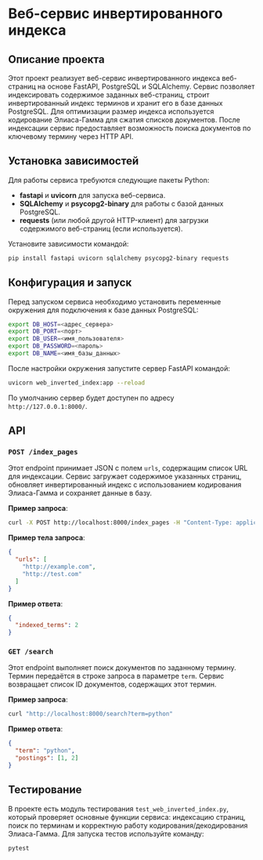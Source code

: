 # Веб-сервис инвертированного индекса

## Описание проекта
Этот проект реализует веб-сервис инвертированного индекса веб-страниц на основе FastAPI, PostgreSQL и SQLAlchemy. Сервис позволяет индексировать содержимое заданных веб-страниц, строит инвертированный индекс терминов и хранит его в базе данных PostgreSQL. Для оптимизации размер индекса используется кодирование Элиаса-Гамма для сжатия списков документов. После индексации сервис предоставляет возможность поиска документов по ключевому термину через HTTP API.

## Установка зависимостей
Для работы сервиса требуются следующие пакеты Python:

- **fastapi** и **uvicorn** для запуска веб-сервиса.
- **SQLAlchemy** и **psycopg2-binary** для работы с базой данных PostgreSQL.
- **requests** (или любой другой HTTP-клиент) для загрузки содержимого веб-страниц (если используется).

Установите зависимости командой:
```bash
pip install fastapi uvicorn sqlalchemy psycopg2-binary requests
```

## Конфигурация и запуск
Перед запуском сервиса необходимо установить переменные окружения для подключения к базе данных PostgreSQL:
```bash
export DB_HOST=<адрес_сервера>
export DB_PORT=<порт>
export DB_USER=<имя_пользователя>
export DB_PASSWORD=<пароль>
export DB_NAME=<имя_базы_данных>
```
После настройки окружения запустите сервер FastAPI командой:
```bash
uvicorn web_inverted_index:app --reload
```
По умолчанию сервер будет доступен по адресу `http://127.0.0.1:8000/`.

## API

### `POST /index_pages`
Этот endpoint принимает JSON с полем `urls`, содержащим список URL для индексации. Сервис загружает содержимое указанных страниц, обновляет инвертированный индекс с использованием кодирования Элиаса-Гамма и сохраняет данные в базу.

**Пример запроса**:
```bash
curl -X POST http://localhost:8000/index_pages -H "Content-Type: application/json" -d '{"urls": ["http://example.com", "http://test.com"]}'
```

**Пример тела запроса**:
```json
{
  "urls": [
    "http://example.com",
    "http://test.com"
  ]
}
```

**Пример ответа**:
```json
{
  "indexed_terms": 2
}
```

### `GET /search`
Этот endpoint выполняет поиск документов по заданному термину. Термин передаётся в строке запроса в параметре `term`. Сервис возвращает список ID документов, содержащих этот термин.

**Пример запроса**:
```bash
curl "http://localhost:8000/search?term=python"
```

**Пример ответа**:
```json
{
  "term": "python",
  "postings": [1, 2]
}
```

## Тестирование
В проекте есть модуль тестирования `test_web_inverted_index.py`, который проверяет основные функции сервиса: индексацию страниц, поиск по терминам и корректную работу кодирования/декодирования Элиаса-Гамма. Для запуска тестов используйте команду:
```bash
pytest
```
